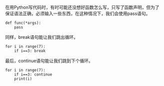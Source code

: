在用Python写代码时，有时可能还没想好函数怎么写，只写了函数声明，但为了保证语法正确，必须输入一些东西，在这种情况下，我们会使用pass语句。

```
def func(*args):
    pass 
```

同样，break语句能让我们跳出循环。

```
for i in range(7):
    if i==3: break
```

最后，continue语句能让我们跳到下个循环。
```
for i in range(7):
    if i==3: continue
    print(i)
```